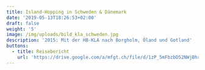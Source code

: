 ```yaml
---
title: Island-Hopping in Schweden & Dänemark
date: '2019-05-13T18:26:53+02:00'
draft: false
weight: '5'
image: /img/uploads/bild_kla_schweden.jpg
description: '2015: Mit der HB-KLA nach Borgholm, Öland und Gotland'
buttons:
  - title: Reisebericht
    url: 'https://drive.google.com/a/mfgt.ch/file/d/1zP_5mFbzbD52NWjBhrBeJHlEezxejSix/view?usp=sharing'
---
```


